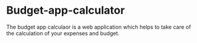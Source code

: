 # Budget-app-calculator

The budget app calculaor is a web application which helps to take care of the calculation of your expenses and budget.

